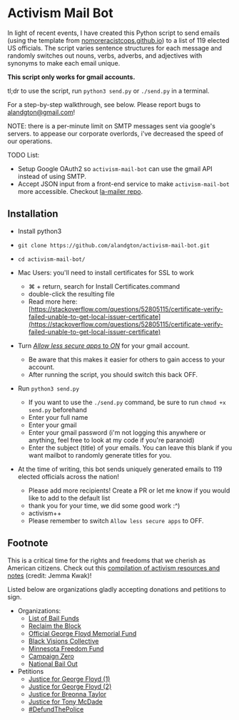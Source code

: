 # Activism Mail Bot

In light of recent events, I have created this Python script to send emails (using the template from [nomoreracistcops.github.io](https://nomoreracistcops.github.io/)) to a list of 119 elected US officials. The script varies sentence structures for each message and randomly switches out nouns, verbs, adverbs, and adjectives with synonyms to make each email unique.

**This script only works for gmail accounts.** 

tl;dr to use the script,  run `python3 send.py` or `./send.py` in a terminal.

For a step-by-step walkthrough, see below. Please report bugs to alandgton@gmail.com!

NOTE: there is a per-minute limit on SMTP messages sent via google's servers. to appease our corporate overlords, i've decreased the speed of our operations.

TODO List:
- Setup Google OAuth2 so `activism-mail-bot` can use the gmail API instead of using SMTP.
- Accept JSON input from a front-end service to make `activism-mail-bot` more accessible. Checkout [la-mailer repo](https://github.com/michaelnyu/la-mailer).

## Installation

- Install python3

- `git clone https://github.com/alandgton/activism-mail-bot.git`
- `cd activism-mail-bot/`

- Mac Users: you'll need to install certificates for SSL to work
	- ⌘ + return, search for Install Certificates.command
	- double-click the resulting file
	- Read more here: [https://stackoverflow.com/questions/52805115/certificate-verify-failed-unable-to-get-local-issuer-certificate](https://stackoverflow.com/questions/52805115/certificate-verify-failed-unable-to-get-local-issuer-certificate)

- Turn [_Allow less secure apps_  to  _ON_](https://myaccount.google.com/lesssecureapps) for your gmail account.
	- Be aware that this makes it easier for others to gain access to your account.
	- After running the script, you should switch this back OFF.
- Run `python3 send.py`
	- If you want to use the `./send.py` command, be sure to run `chmod +x send.py` beforehand
	- Enter your full name
	- Enter your gmail
	- Enter your gmail password (i'm not logging this anywhere or anything, feel free to look at my code if you're paranoid)
	- Enter the subject (title) of your emails. You can leave this blank if you want mailbot to randomly generate titles for you.
- At the time of writing, this bot sends uniquely generated emails to 119 elected officials across the nation!
	- Please add more recipients! Create a PR or let me know if you would like to add to the default list
	- thank you for your time, we did some good work :^)
	- activism++
	- Please remember to switch `Allow less secure apps` to OFF.

## Footnote

This is a critical time for the rights and freedoms that we cherish as American citizens. Check out this <a href="https://www.notion.so/Activism-Resources-and-Notes-5e095c3bc65845c8993598194bccfc1b" target="_blank">compilation of activism resources and notes</a> (credit: Jemma Kwak)!

Listed below are organizations gladly accepting donations and petitions to sign.
- Organizations:
	- [List of Bail Funds](https://bailfunds.github.io/)
	- [Reclaim the Block](https://www.reclaimtheblock.org/)
	- [Official George Floyd Memorial Fund](https://www.gofundme.com/f/georgefloyd)
	- [Black Visions Collective](https://www.blackvisionsmn.org/)
	- [Minnesota Freedom Fund](https://minnesotafreedomfund.org/)
	- [Campaign Zero](https://www.joincampaignzero.org/)
	- [National Bail Out](http://nationalbailout.org/)
- Petitions
	- [Justice for George Floyd (1)](https://www.change.org/p/federal-bureau-of-investigation-justice-for-george-floyd)
	- [Justice for George Floyd (2)](https://www.change.org/p/andy-beshear-justice-for-breonna-taylor)
	- [Justice for Breonna Taylor](https://www.change.org/p/andy-beshear-justice-for-breonna-taylor)
	- [Justice for Tony McDade](https://www.change.org/p/black-lives-matter-activists-justice-for-tony-mcdade)
	- [#DefundThePolice](https://blacklivesmatter.com/defundthepolice/)
